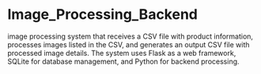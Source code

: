 # Image_Processing_Backend
image processing system that receives a CSV file with product information, processes images listed in the CSV, and generates an output CSV file with processed image details. The system uses Flask as a web framework, SQLite for database management, and Python for backend processing.
